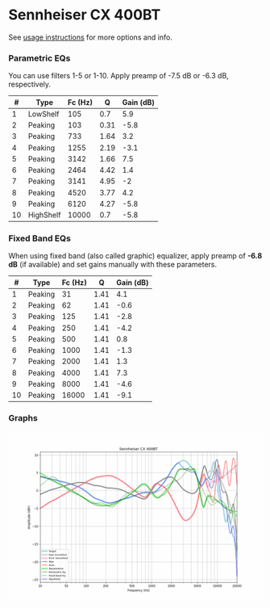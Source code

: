 # Sennheiser CX 400BT
See [usage instructions](https://github.com/jaakkopasanen/AutoEq#usage) for more options and info.

### Parametric EQs
You can use filters 1-5 or 1-10. Apply preamp of -7.5 dB or -6.3 dB, respectively.

|   # | Type      |   Fc (Hz) |    Q |   Gain (dB) |
|-----|-----------|-----------|------|-------------|
|   1 | LowShelf  |       105 | 0.7  |         5.9 |
|   2 | Peaking   |       103 | 0.31 |        -5.8 |
|   3 | Peaking   |       733 | 1.64 |         3.2 |
|   4 | Peaking   |      1255 | 2.19 |        -3.1 |
|   5 | Peaking   |      3142 | 1.66 |         7.5 |
|   6 | Peaking   |      2464 | 4.42 |         1.4 |
|   7 | Peaking   |      3141 | 4.95 |        -2   |
|   8 | Peaking   |      4520 | 3.77 |         4.2 |
|   9 | Peaking   |      6120 | 4.27 |        -5.8 |
|  10 | HighShelf |     10000 | 0.7  |        -5.8 |

### Fixed Band EQs
When using fixed band (also called graphic) equalizer, apply preamp of **-6.8 dB** (if available) and set gains manually with these parameters.

|   # | Type    |   Fc (Hz) |    Q |   Gain (dB) |
|-----|---------|-----------|------|-------------|
|   1 | Peaking |        31 | 1.41 |         4.1 |
|   2 | Peaking |        62 | 1.41 |        -0.6 |
|   3 | Peaking |       125 | 1.41 |        -2.8 |
|   4 | Peaking |       250 | 1.41 |        -4.2 |
|   5 | Peaking |       500 | 1.41 |         0.8 |
|   6 | Peaking |      1000 | 1.41 |        -1.3 |
|   7 | Peaking |      2000 | 1.41 |         1.3 |
|   8 | Peaking |      4000 | 1.41 |         7.3 |
|   9 | Peaking |      8000 | 1.41 |        -4.6 |
|  10 | Peaking |     16000 | 1.41 |        -9.1 |

### Graphs
![](./Sennheiser%20CX%20400BT.png)
